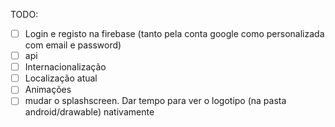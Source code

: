 TODO:

- [ ] Login e registo na firebase (tanto pela conta google como personalizada com email e password)
- [ ] api
- [ ] Internacionalização
- [ ] Localização atual
- [ ] Animações
- [ ] mudar o splashscreen. Dar tempo para ver o logotipo (na pasta android/drawable) nativamente
